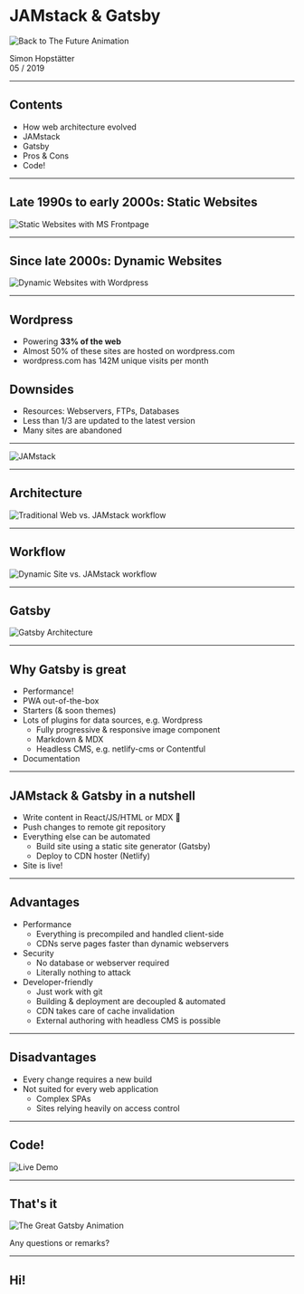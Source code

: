 # JAMstack & Gatsby

![Back to The Future Animation](//media.giphy.com/media/xp0zPWfyPTlYI/giphy.gif)

Simon Hopstätter    
05 / 2019

---

## Contents

- How web architecture evolved
- JAMstack
- Gatsby
- Pros & Cons
- Code!

---

## Late 1990s to early 2000s: Static Websites

![Static Websites with MS Frontpage](./frontpage.jpg)

---

## Since late 2000s: Dynamic Websites

![Dynamic Websites with Wordpress](./wordpress_screenshot.png)

---

## Wordpress

- Powering **33% of the web**
- Almost 50% of these sites are hosted on wordpress.com
- wordpress.com has 142M unique visits per month

## Downsides

- Resources: Webservers, FTPs, Databases
- Less than 1/3 are updated to the latest version
- Many sites are abandoned

---

![JAMstack](./jamstack.png)

---

## Architecture

![Traditional Web vs. JAMstack workflow](./traditional-web-vs-jamstack.jpg)

---

## Workflow

![Dynamic Site vs. JAMstack workflow](./jamstack-vs-wordpress.png)

---

## Gatsby

![Gatsby Architecture](./gatsby-architecture.png)

---

## Why Gatsby is great

- Performance!
- PWA out-of-the-box
- Starters (& soon themes)
- Lots of plugins for data sources, e.g. Wordpress
  - Fully progressive & responsive image component
  - Markdown & MDX
  - Headless CMS, e.g. netlify-cms or Contentful
- Documentation

---

## JAMstack & Gatsby in a nutshell

- Write content in React/JS/HTML or MDX 💖
- Push changes to remote git repository
- Everything else can be automated
  - Build site using a static site generator (Gatsby)
  - Deploy to CDN hoster (Netlify)
- Site is live!

---

## Advantages

- Performance
  - Everything is precompiled and handled client-side
  - CDNs serve pages faster than dynamic webservers
- Security
  - No database or webserver required
  - Literally nothing to attack
- Developer-friendly
  - Just work with git
  - Building & deployment are decoupled & automated
  - CDN takes care of cache invalidation
  - External authoring with headless CMS is possible

---

## Disadvantages

- Every change requires a new build
- Not suited for every web application
  - Complex SPAs
  - Sites relying heavily on access control

---

## Code!

![Live Demo](./live-demo.jpg)

---

## That's it

![The Great Gatsby Animation](//cdn.vox-cdn.com/thumbor/t2xNU6eTG3xvDr80Z5ssWb_9EYE=/0x0:800x333/920x613/filters:focal(336x103:464x231):no_upscale()/cdn.vox-cdn.com/uploads/chorus_image/image/55278743/gatsby.1497548146.gif)

Any questions or remarks?

---

## Hi!